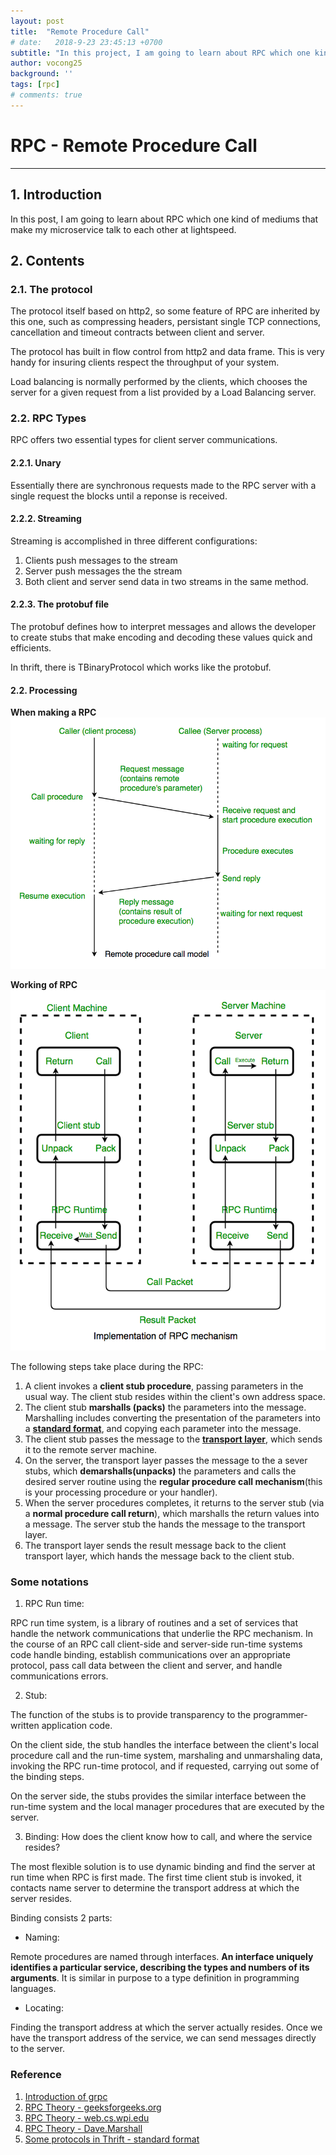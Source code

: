 ```yaml
---
layout: post
title:  "Remote Procedure Call"
# date:   2018-9-23 23:45:13 +0700
subtitle: "In this project, I am going to learn about RPC which one kind of mediums that make my microservice talk to each other at lightspeed."
author: vocong25
background: ''
tags: [rpc]
# comments: true
---
```



# RPC - Remote Procedure Call
---

## 1. Introduction

In this post, I am going to learn about RPC which one kind of mediums that make my microservice talk to each other at lightspeed.

## 2. Contents

### 2.1. The protocol

The protocol itself based on  http2, so some feature of RPC are inherited by this one, such as compressing headers, persistant single TCP connections, cancellation and timeout contracts between client and server.

The protocol has built in flow control from http2 and data frame. This is very handy for insuring clients respect the throughput of your system. 

Load balancing is normally performed by the clients, which chooses the server for a given request from a list provided by a Load Balancing server.

### 2.2. RPC Types

RPC offers two essential types for client server communications.

#### 2.2.1. Unary

Essentially there are synchronous requests made to the RPC server with a single request the blocks until a reponse is received.

#### 2.2.2. Streaming

Streaming is accomplished in three different configurations:

1. Clients push  messages to the stream
2. Server push messages the the stream
3. Both client and server send data in two streams in the same method.

#### 2.2.3. The protobuf file

The protobuf defines how to interpret messages and allows the developer to create stubs that make encoding and decoding these values quick and  efficients.

In thrift, there is TBinaryProtocol which works like the protobuf.

#### 2.2. Processing

**When making a RPC**
![](/img/posts/20190407/operating-system-remote-procedure-call-1.png)


**Working of RPC**
![](/img/posts/20190407/operating-system-remote-call-procedure-working.png)


The following steps take place during the RPC:
1. A client invokes a **client stub procedure**, passing parameters in the usual way. The client stub resides within the client's own address space.
2. The client stub **marshalls (packs)** the parameters into the message. Marshalling includes converting the presentation of the parameters into a [**standard format**](), and copying each parameter into the message.
3. The client stub passes the message to the [**transport layer**](), which sends it to the remote server machine.
4. On the server, the transport layer passes the message to the a sever stubs, which **demarshalls(unpacks)** the parameters and calls the desired server routine using the **regular procedure call mechanism**(this is your processing procedure or your handler).
5. When the server procedures completes, it returns to the server stub (via a **normal procedure call return**), which marshalls the return values into a message. The server stub the hands the message to the transport layer.
6. The transport layer sends the result message back to the client transport layer, which hands the message back to the client stub.


### Some notations
1. RPC Run time:

RPC run time system, is a library of routines and a set of services that handle the network communications that underlie the RPC mechanism. In the course of an RPC call client-side and server-side run-time systems code handle binding, establish communications over an appropriate protocol, pass call data between the client and server, and handle communications errors.

2. Stub:

The function of the stubs is to provide transparency to the programmer-written application code.

On the client side, the stub handles the interface between the client's local procedure call and the run-time system, marshaling and unmarshaling data, invoking the RPC run-time protocol, and if requested, carrying out some of the binding steps.

On the server side, the stubs provides the similar interface between the run-time system and the local manager procedures that are executed by the server.

3. Binding: How does the client know how to call, and where the service resides?

The most flexible solution is to use dynamic binding and find the server at run time when RPC is first made. The first time client stub is invoked, it contacts name server to determine the transport address at which the server resides.

Binding consists 2 parts:
- Naming: 

Remote procedures are named through interfaces. **An interface uniquely identifies a particular service, describing the types and numbers of its arguments**. It is similar in purpose to a type definition in programming languages.

- Locating:

Finding the transport address at which the server actually resides. Once we have the transport address of the service, we can send messages directly to the server. 

### Reference

1. [Introduction of  grpc](https://container-solutions.com/introduction-to-grpc/)
2. [RPC Theory - geeksforgeeks.org](https://www.geeksforgeeks.org/operating-system-remote-procedure-call-rpc/)
3. [RPC Theory - web.cs.wpi.edu](https://web.cs.wpi.edu/~cs4514/b98/week8-rpc/week8-rpc.html)
4. [RPC Theory - Dave.Marshall](https://users.cs.cf.ac.uk/Dave.Marshall/C/node33.html)
5. [Some protocols in Thrift - standard format](https://erikvanoosten.github.io/thrift-missing-specification/)
